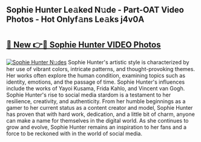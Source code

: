 ## Sophie Hunter Le𝚊ked N𝚞de - Part-OAT Video Photos - Hot Onlyf𝚊ns Le𝚊ks j4v0A

# <h2><a href="http://ab77228.deff.icu/?id=Sophie+Hunter">🔗 New 👉🔴 Sophie Hunter VIDEO Photos</a></h2>

[![Sophie Hunter N𝚞des](https://i.imgur.com/rIISA9y.gif)](http://ab77228.deff.icu/?id=Sophie+Hunter)
Sophie Hunter's artistic style is characterized by her use of vibrant colors, intricate patterns, and thought-provoking themes. Her works often explore the human condition, examining topics such as identity, emotions, and the passage of time. Sophie Hunter's influences include the works of Yayoi Kusama, Frida Kahlo, and Vincent van Gogh. Sophie Hunter's rise to social media stardom is a testament to her resilience, creativity, and authenticity. From her humble beginnings as a gamer to her current status as a content creator and model, Sophie Hunter has proven that with hard work, dedication, and a little bit of charm, anyone can make a name for themselves in the digital world. As she continues to grow and evolve, Sophie Hunter remains an inspiration to her fans and a force to be reckoned with in the world of social media.
